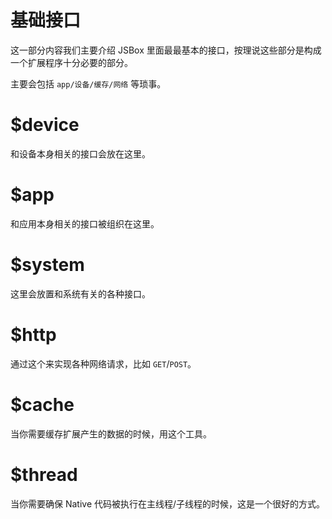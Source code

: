 # 基础接口

这一部分内容我们主要介绍 JSBox 里面最最基本的接口，按理说这些部分是构成一个扩展程序十分必要的部分。

主要会包括 `app/设备/缓存/网络` 等琐事。

# $device

和设备本身相关的接口会放在这里。

# $app

和应用本身相关的接口被组织在这里。

# $system

这里会放置和系统有关的各种接口。

# $http

通过这个来实现各种网络请求，比如 `GET`/`POST`。

# $cache

当你需要缓存扩展产生的数据的时候，用这个工具。

# $thread

当你需要确保 Native 代码被执行在主线程/子线程的时候，这是一个很好的方式。